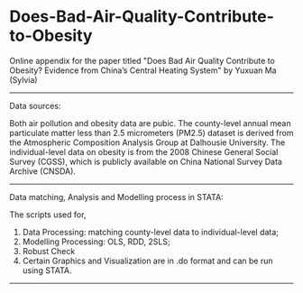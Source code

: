 
# Does-Bad-Air-Quality-Contribute-to-Obesity
Online appendix for the paper titled "Does Bad Air Quality Contribute to Obesity? Evidence from China’s Central Heating System" by Yuxuan Ma (Sylvia)

------------------------------------------------------------------------------------

Data sources:

Both air pollution and obesity data are pubic.
The county-level annual mean particulate matter less than 2.5 micrometers (PM2.5) dataset is derived from the Atmospheric Composition Analysis Group at Dalhousie University.
The individual-level data on obesity is from the 2008 Chinese General Social Survey (CGSS), which is publicly available on China National Survey Data Archive (CNSDA). 

------------------------------------------------------------------------------------

Data matching, Analysis and Modelling process in STATA:

The scripts used for,
1. Data Processing: matching county-level data to individual-level data;
2. Modelling Processing: OLS, RDD, 2SLS;
3. Robust Check
4. Certain Graphics and Visualization
are in .do format and can be run using STATA. 

------------------------------------------------------------------------------------
